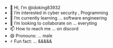 - 👋 Hi, I’m @idoking83932
- 👀 I’m interested in  cyber security , Programming
- 🌱 I’m currently learning ... software engineering
- 💞️ I’m looking to collaborate on ... everyting
- 📫 How to reach me ... on discord
- 😄 Pronouns: ... male
- ⚡ Fun fact: ... &&&&&

<!---
idoking83932/idoking83932 is a ✨ special ✨ repository because its `README.md` (this file) appears on your GitHub profile.
You can click the Preview link to take a look at your changes.
--->

